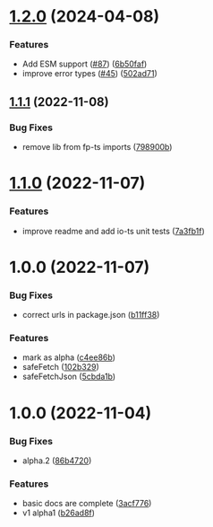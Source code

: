 # [1.2.0](https://github.com/jderochervlk/fp-ts-fetch/compare/v1.1.1...v1.2.0) (2024-04-08)


### Features

* Add ESM support ([#87](https://github.com/jderochervlk/fp-ts-fetch/issues/87)) ([6b50faf](https://github.com/jderochervlk/fp-ts-fetch/commit/6b50fafe0c92257d08613413d278417d6f63093c))
* improve error types ([#45](https://github.com/jderochervlk/fp-ts-fetch/issues/45)) ([502ad71](https://github.com/jderochervlk/fp-ts-fetch/commit/502ad71b72f1083c2827d9d77a554c6dc813b002))

## [1.1.1](https://github.com/jderochervlk/fp-ts-fetch/compare/v1.1.0...v1.1.1) (2022-11-08)


### Bug Fixes

* remove lib from fp-ts imports ([798900b](https://github.com/jderochervlk/fp-ts-fetch/commit/798900bf1b33c3860a8c8ec1309b4e8c21264fad))

# [1.1.0](https://github.com/jderochervlk/fp-ts-fetch/compare/v1.0.0...v1.1.0) (2022-11-07)


### Features

* improve readme and add io-ts unit tests ([7a3fb1f](https://github.com/jderochervlk/fp-ts-fetch/commit/7a3fb1f213ab6c96a1e0d14baf35fd20209984ba))

# 1.0.0 (2022-11-07)


### Bug Fixes

* correct urls in package.json ([b11ff38](https://github.com/jderochervlk/fp-ts-fetch/commit/b11ff383abf023bc4cef4a8b34c4d9af4c3e89ba))


### Features

* mark as alpha ([c4ee86b](https://github.com/jderochervlk/fp-ts-fetch/commit/c4ee86b85bd804129bd7f8a252fbd165c2dca8f5))
* safeFetch ([102b329](https://github.com/jderochervlk/fp-ts-fetch/commit/102b32906dc1f8324f6dc4b57ee0a51f0dbff316))
* safeFetchJson ([5cbda1b](https://github.com/jderochervlk/fp-ts-fetch/commit/5cbda1bbe8af10ce8660e03bf269922ea7f22de0))

# 1.0.0 (2022-11-04)


### Bug Fixes

* alpha.2 ([86b4720](https://github.com/jderochervlk/fp-ts-remote-data/commit/86b4720c38c0832e067588b2881aa614c3a4eaad))


### Features

* basic docs are complete ([3acf776](https://github.com/jderochervlk/fp-ts-remote-data/commit/3acf77642ca98b29df7a4e00d720ca3d705bddf8))
* v1 alpha1 ([b26ad8f](https://github.com/jderochervlk/fp-ts-remote-data/commit/b26ad8f3e4044bafaf61d853f9d48bfe104422e9))

